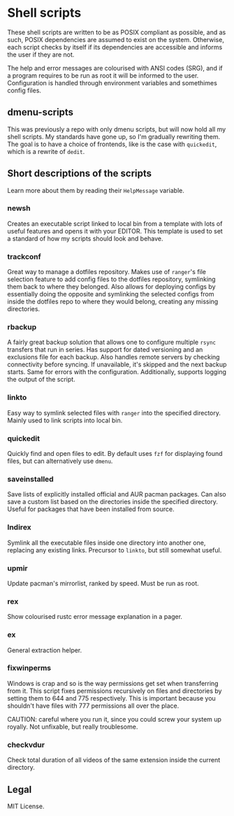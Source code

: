 # Shell scripts

These shell scripts are written to be as POSIX compliant as possible, and as such, POSIX dependencies are assumed to
exist on the system. Otherwise, each script checks by itself if its dependencies are accessible and informs the user if
they are not.

The help and error messages are colourised with ANSI codes (SRG), and if a program requires to be run as root it will be
informed to the user. Configuration is handled through environment variables and somethimes config files.

## dmenu-scripts

This was previously a repo with only dmenu scripts, but will now hold all my shell scripts. My standards have gone up,
so I'm gradually rewriting them. The goal is to have a choice of frontends, like is the case with `quickedit`, which is
a rewrite of `dedit`.

## Short descriptions of the scripts

Learn more about them by reading their `HelpMessage` variable.

### newsh

Creates an executable script linked to local bin from a template with lots of useful features and opens it with your
EDITOR. This template is used to set a standard of how my scripts should look and behave.

### trackconf

Great way to manage a dotfiles repository. Makes use of `ranger`'s file selection feature to add config files to the
dotfiles repository, symlinking them back to where they belonged. Also allows for deploying configs by essentially
doing the opposite and symlinking the selected configs from inside the dotfiles repo to where they would belong,
creating any missing directories.

### rbackup

A fairly great backup solution that allows one to configure multiple `rsync` transfers that run in series. Has support
for dated versioning and an exclusions file for each backup. Also handles remote servers by checking connectivity before
syncing. If unavailable, it's skipped and the next backup starts. Same for errors with the configuration. Additionally,
supports logging the output of the script.

### linkto

Easy way to symlink selected files with `ranger` into the specified directory. Mainly used to link scripts into local
bin.

### quickedit

Quickly find and open files to edit. By default uses `fzf` for displaying found files, but can alternatively use
`dmenu`.

### saveinstalled

Save lists of explicitly installed official and AUR pacman packages. Can also save a custom list based on the
directories inside the specified directory. Useful for packages that have been installed from source.

### lndirex

Symlink all the executable files inside one directory into another one, replacing any existing links. Precursor to
`linkto`, but still somewhat useful.

### upmir

Update pacman's mirrorlist, ranked by speed. Must be run as root.

### rex

Show colourised rustc error message explanation in a pager.

### ex

General extraction helper.

### fixwinperms

Windows is crap and so is the way permissions get set when transferring from it. This script fixes permissions
recursively on files and directories by setting them to 644 and 775 respectively. This is important because you
shouldn't have files with 777 permissions all over the place.

CAUTION: careful where you run it, since you could screw your system up royally. Not unfixable, but really troublesome.

### checkvdur

Check total duration of all videos of the same extension inside the current directory.

## Legal

MIT License.

